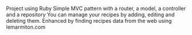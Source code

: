 Project using Ruby
Simple MVC pattern with a router, a model, a controller and a repository
You can manage your recipes by adding, editing and deleting them.
Enhanced by finding recipes data from the web using lemarmiton.com

